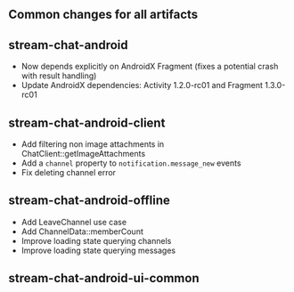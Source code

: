 ## Common changes for all artifacts

## stream-chat-android
- Now depends explicitly on AndroidX Fragment (fixes a potential crash with result handling)
- Update AndroidX dependencies: Activity 1.2.0-rc01 and Fragment 1.3.0-rc01

## stream-chat-android-client
- Add filtering non image attachments in ChatClient::getImageAttachments
- Add a `channel` property to `notification.message_new` events
- Fix deleting channel error

## stream-chat-android-offline
- Add LeaveChannel use case
- Add ChannelData::memberCount
- Improve loading state querying channels
- Improve loading state querying messages

## stream-chat-android-ui-common
